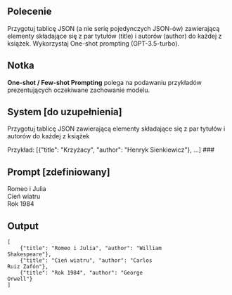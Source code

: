 ## Polecenie
Przygotuj tablicę JSON (a nie serię pojedynczych JSON-ów) zawierającą elementy składające się z par tytułów (title) i autorów (author) do każdej z książek. Wykorzystaj One-shot prompting (GPT-3.5-turbo).

## Notka
<b>One-shot / Few-shot Prompting</b> polega na podawaniu przykładów prezentujących oczekiwane zachowanie modelu.

## System [do uzupełnienia]
Przygotuj tablicę JSON zawierającą elementy składające się z par tytułów i autorów do każdej z książek

Przykład:
[{"title": "Krzyżacy", "author": "Henryk Sienkiewicz"}, ...] ###

## Prompt [zdefiniowany]
Romeo i Julia\
Cień wiatru\
Rok 1984

## Output
```
[
    {"title": "Romeo i Julia", "author": "William
Shakespeare"},
    {"title": "Cień wiatru", "author": "Carlos
Ruiz Zafón"},
    {"title": "Rok 1984", "author": "George
Orwell"}
]
```